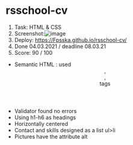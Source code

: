 # rsschool-cv
1. Task: HTML & CSS
2. Screenshot:![image](https://user-images.githubusercontent.com/73740087/109976310-b08c5b00-7d0c-11eb-86af-1a3f68945540.png)
3. Deploy: https://Fpsska.github.io/rsschool-cv/
4. Done 04.03.2021 / deadline 08.03.21
5. Score: 90 / 100
- Semantic HTML : used  <header>, <article>, <section> tags
- Validator found no errors
- Using h1-h6 as headings
- Horizontally centered
- Contact and skills designed as a list ul>li
- Pictures have the attribute alt


